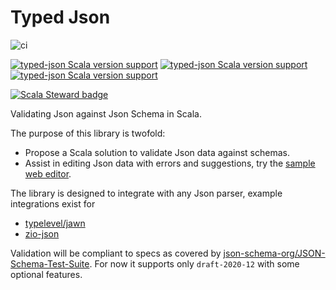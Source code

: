 # Typed Json

![ci](https://github.com/frawa/typed-json/actions/workflows/ci.yml/badge.svg)

[![typed-json Scala version support](https://index.scala-lang.org/frawa/typed-json/typed-json/latest.svg)](https://index.scala-lang.org/frawa/typed-json/typed-json)
[![typed-json Scala version support](https://index.scala-lang.org/frawa/typed-json/typed-json/latest-by-scala-version.svg?platform=sjs1)](https://index.scala-lang.org/frawa/typed-json/typed-json)
[![typed-json Scala version support](https://index.scala-lang.org/frawa/typed-json/typed-json/latest-by-scala-version.svg)](https://index.scala-lang.org/frawa/typed-json/typed-json)

[![Scala Steward badge](https://img.shields.io/badge/Scala_Steward-helping-blue.svg?style=flat&logo=data:image/png;base64,iVBORw0KGgoAAAANSUhEUgAAAA4AAAAQCAMAAAARSr4IAAAAVFBMVEUAAACHjojlOy5NWlrKzcYRKjGFjIbp293YycuLa3pYY2LSqql4f3pCUFTgSjNodYRmcXUsPD/NTTbjRS+2jomhgnzNc223cGvZS0HaSD0XLjbaSjElhIr+AAAAAXRSTlMAQObYZgAAAHlJREFUCNdNyosOwyAIhWHAQS1Vt7a77/3fcxxdmv0xwmckutAR1nkm4ggbyEcg/wWmlGLDAA3oL50xi6fk5ffZ3E2E3QfZDCcCN2YtbEWZt+Drc6u6rlqv7Uk0LdKqqr5rk2UCRXOk0vmQKGfc94nOJyQjouF9H/wCc9gECEYfONoAAAAASUVORK5CYII=)](https://scala-steward.org)

Validating Json against Json Schema in Scala.


The purpose of this library is twofold:

- Propose a Scala solution to validate Json data against schemas.
- Assist in editing Json data with errors and suggestions, try the [sample web editor](https://frawa.github.io/typed-json).

The library is designed to integrate with any Json parser, example integrations exist for

- [typelevel/jawn](https://github.com/typelevel/jawn)
- [zio-json](https://zio.github.io/zio-json)

Validation will be compliant to specs as covered by [json-schema-org/JSON-Schema-Test-Suite](https://github.com/json-schema-org/JSON-Schema-Test-Suite). For now it supports only `draft-2020-12` with some optional features.
